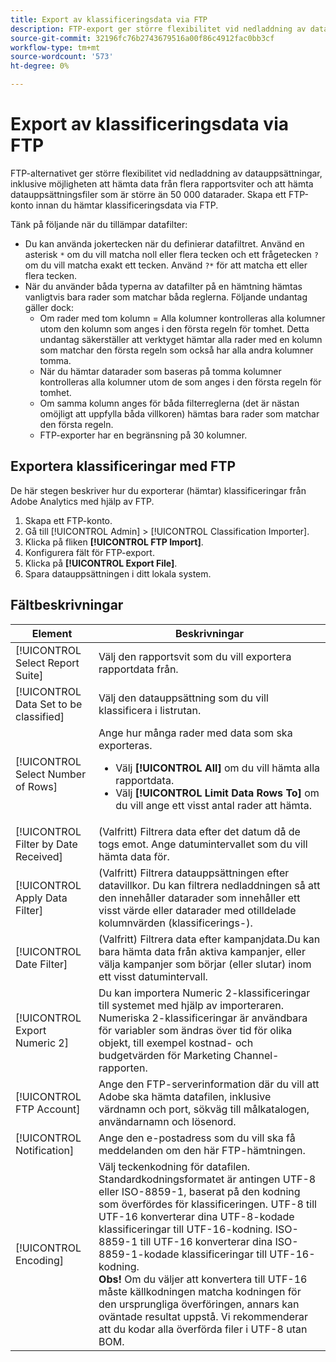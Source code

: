 ```yaml
---
title: Export av klassificeringsdata via FTP
description: FTP-export ger större flexibilitet vid nedladdning av datauppsättningar, inklusive nedladdning av data från flera rapportsviter och nedladdning av datauppsättningsfiler som är större än 50 000 datarader
source-git-commit: 32196fc76b2743679516a00f86c4912fac0bb3cf
workflow-type: tm+mt
source-wordcount: '573'
ht-degree: 0%

---
```



# Export av klassificeringsdata via FTP

FTP-alternativet ger större flexibilitet vid nedladdning av datauppsättningar, inklusive möjligheten att hämta data från flera rapportsviter och att hämta datauppsättningsfiler som är större än 50 000 datarader. Skapa ett FTP-konto innan du hämtar klassificeringsdata via FTP.

Tänk på följande när du tillämpar datafilter:

* Du kan använda jokertecken när du definierar datafiltret. Använd en asterisk `*` om du vill matcha noll eller flera tecken och ett frågetecken `?` om du vill matcha exakt ett tecken. Använd `?*` för att matcha ett eller flera tecken.
* När du använder båda typerna av datafilter på en hämtning hämtas vanligtvis bara rader som matchar båda reglerna. Följande undantag gäller dock:
   * Om rader med tom kolumn = Alla kolumner kontrolleras alla kolumner utom den kolumn som anges i den första regeln för tomhet. Detta undantag säkerställer att verktyget hämtar alla rader med en kolumn som matchar den första regeln som också har alla andra kolumner tomma.
   * När du hämtar datarader som baseras på tomma kolumner kontrolleras alla kolumner utom de som anges i den första regeln för tomhet.
   * Om samma kolumn anges för båda filterreglerna (det är nästan omöjligt att uppfylla båda villkoren) hämtas bara rader som matchar den första regeln.
   * FTP-exporter har en begränsning på 30 kolumner.

## Exportera klassificeringar med FTP

De här stegen beskriver hur du exporterar (hämtar) klassificeringar från Adobe Analytics med hjälp av FTP.

1. Skapa ett FTP-konto.
1. Gå till [!UICONTROL Admin] > [!UICONTROL Classification Importer].
1. Klicka på fliken **[!UICONTROL FTP Import]**.
1. Konfigurera fält för FTP-export.
1. Klicka på **[!UICONTROL Export File]**.
1. Spara datauppsättningen i ditt lokala system.

## Fältbeskrivningar

| Element | Beskrivningar |
| --- | --- |
| [!UICONTROL Select Report Suite] | Välj den rapportsvit som du vill exportera rapportdata från. |
| [!UICONTROL Data Set to be classified] | Välj den datauppsättning som du vill klassificera i listrutan. |
| [!UICONTROL Select Number of Rows] | Ange hur många rader med data som ska exporteras.<ul><li>Välj **[!UICONTROL All]** om du vill hämta alla rapportdata.</li><li>Välj **[!UICONTROL Limit Data Rows To]** om du vill ange ett visst antal rader att hämta.</li></ul> |
| [!UICONTROL Filter by Date Received] | (Valfritt) Filtrera data efter det datum då de togs emot. Ange datumintervallet som du vill hämta data för. |
| [!UICONTROL Apply Data Filter] | (Valfritt) Filtrera datauppsättningen efter datavillkor. Du kan filtrera nedladdningen så att den innehåller datarader som innehåller ett visst värde eller datarader med otilldelade kolumnvärden (klassificerings-). |
| [!UICONTROL Date Filter] | (Valfritt) Filtrera data efter kampanjdata.Du kan bara hämta data från aktiva kampanjer, eller välja kampanjer som börjar (eller slutar) inom ett visst datumintervall. |
| [!UICONTROL Export Numeric 2] | Du kan importera Numeric 2-klassificeringar till systemet med hjälp av importeraren. Numeriska 2-klassificeringar är användbara för variabler som ändras över tid för olika objekt, till exempel kostnad- och budgetvärden för Marketing Channel-rapporten. |
| [!UICONTROL FTP Account] | Ange den FTP-serverinformation där du vill att Adobe ska hämta datafilen, inklusive värdnamn och port, sökväg till målkatalogen, användarnamn och lösenord. |
| [!UICONTROL Notification] | Ange den e-postadress som du vill ska få meddelanden om den här FTP-hämtningen. |
| [!UICONTROL Encoding] | Välj teckenkodning för datafilen. Standardkodningsformatet är antingen UTF-8 eller ISO-8859-1, baserat på den kodning som överfördes för klassificeringen. UTF-8 till UTF-16 konverterar dina UTF-8-kodade klassificeringar till UTF-16-kodning. ISO-8859-1 till UTF-16 konverterar dina ISO-8859-1-kodade klassificeringar till UTF-16-kodning.<br>**Obs!** Om du väljer att konvertera till UTF-16 måste källkodningen matcha kodningen för den ursprungliga överföringen, annars kan oväntade resultat uppstå. Vi rekommenderar att du kodar alla överförda filer i UTF-8 utan BOM. |

